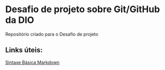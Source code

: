 # Desafio de projeto sobre Git/GitHub da DIO

Repositório criado para o Desafio de projeto

## Links úteis:
[Sintaxe Básica Markdown](https://www.markdownguide.org/basic-syntax/)
